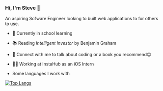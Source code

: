 ### Hi, I'm Steve 👋
An aspiring Sofware Engineer looking to built web applications to for others to use.

- 🧠 Currently in school learning
- 📚 Reading <em>Intelligent Investor</em> by Benjamin Graham
- 💬 Connect with me to talk about coding or a book you recommend😊
- 🧑‍💼 Working at InstaHub as an iOS Intern

- Some languages I work with

[![Top Langs](https://github-readme-stats.vercel.app/api/top-langs/?username=steveshi0&layout=compact)](https://github.com/anuraghazra/github-readme-stats)
